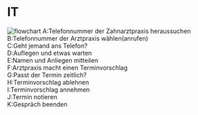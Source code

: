 # IT
![flowchart](https://github.com/pzl2eu/IT/assets/149127807/a8ff2a95-6225-4d33-8baa-e2626e4f3c2a)
A:Telefonnummer der Zahnarztpraxis heraussuchen  
B:Telefonnummer der Arztpraxis wählen(anrufen)  
C:Geht jemand ans Telefon?  
D:Auflegen und etwas warten  
E:Namen und Anliegen mitteilen  
F:Arztpraxis macht einen Terminvorschlag  
G:Passt der Termin zeitlich?  
H:Terminvorschlag ablehnen  
I:Terminvorschlag annehmen  
J:Termin notieren  
K:Gespräch beenden
